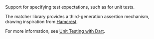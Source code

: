 Support for specifying test expectations, such as for unit tests.

The matcher library provides a third-generation assertion mechanism, drawing
inspiration from [Hamcrest](https://code.google.com/p/hamcrest/).

For more information, see
[Unit Testing with Dart](https://www.dartlang.org/articles/dart-unit-tests/).
